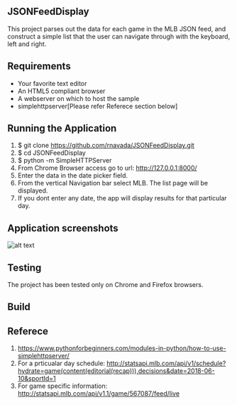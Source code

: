 JSONFeedDisplay  
---------------

This project parses out the data for each game in the MLB JSON feed, and construct a simple list that the user can
navigate through with the keyboard, left and right.

## Requirements
  * Your favorite text editor
  * An HTML5 compliant browser
  * A webserver on which to host the sample
  * simplehttpserver[Please refer Referece section below]

## Running the Application
  1. $ git clone https://github.com/rnavada/JSONFeedDisplay.git
  2. $ cd JSONFeedDisplay
  3. $ python -m SimpleHTTPServer
  4. From Chrome Browser access go to url: http://127.0.0.1:8000/
  5. Enter the data in the date picker field.
  6. From the vertical Navigation bar select MLB. The list page will be displayed.
  7. If you dont enter any date, the app will display results for that particular day.
  
## Application screenshots
![alt text](https://github.com/rnavada/JSONFeedDisplay/blob/feature/init_dev/mlb/images/Screenshot%20from%202019-06-02%2021-56-03.png)

## Testing
  The project has been tested only on Chrome and Firefox browsers.

## Build

## Referece
  1. https://www.pythonforbeginners.com/modules-in-python/how-to-use-simplehttpserver/
  2. For a prticualar day schedule: http://statsapi.mlb.com/api/v1/schedule?hydrate=game(content(editorial(recap))),decisions&date=2018-06-10&sportId=1
  3. For game specific information: http://statsapi.mlb.com/api/v1.1/game/567087/feed/live
